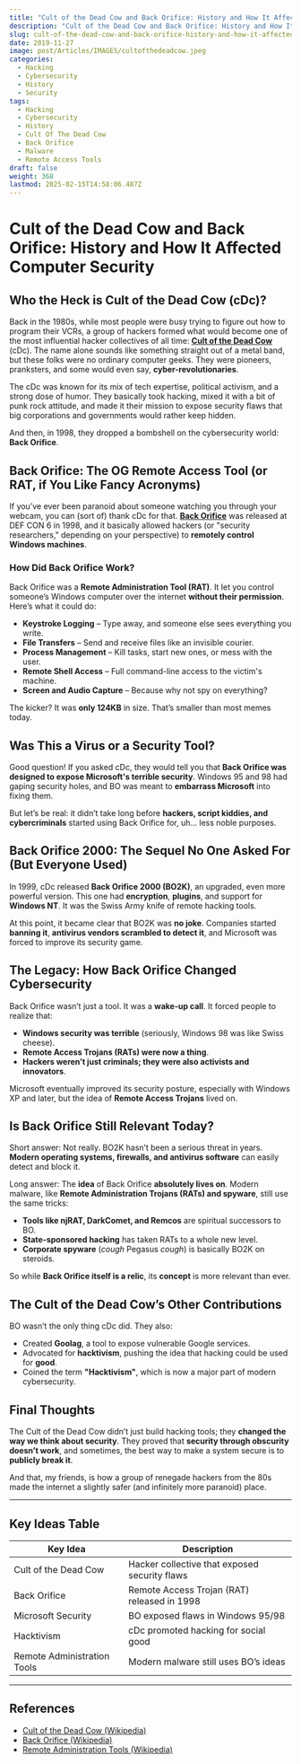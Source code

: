 ```yaml
---
title: "Cult of the Dead Cow and Back Orifice: History and How It Affected Computer Security"
description: "Cult of the Dead Cow and Back Orifice: History and How It Affected Computer Security"
slug: cult-of-the-dead-cow-and-back-orifice-history-and-how-it-affected-computer-security
date: 2019-11-27
image: post/Articles/IMAGES/cultofthedeadcow.jpeg
categories:
  - Hacking
  - Cybersecurity
  - History
  - Security
tags:
  - Hacking
  - Cybersecurity
  - History
  - Cult Of The Dead Cow
  - Back Orifice
  - Malware
  - Remote Access Tools
draft: false
weight: 368
lastmod: 2025-02-15T14:58:06.487Z
---
```

# Cult of the Dead Cow and Back Orifice: History and How It Affected Computer Security

## Who the Heck is Cult of the Dead Cow (cDc)?

Back in the 1980s, while most people were busy trying to figure out how to program their VCRs, a group of hackers formed what would become one of the most influential hacker collectives of all time: **[Cult of the Dead Cow](https://en.wikipedia.org/wiki/Cult_of_the_Dead_Cow)** (cDc). The name alone sounds like something straight out of a metal band, but these folks were no ordinary computer geeks. They were pioneers, pranksters, and some would even say, **cyber-revolutionaries**.

The cDc was known for its mix of tech expertise, political activism, and a strong dose of humor. They basically took hacking, mixed it with a bit of punk rock attitude, and made it their mission to expose security flaws that big corporations and governments would rather keep hidden.

And then, in 1998, they dropped a bombshell on the cybersecurity world: **Back Orifice**.

## Back Orifice: The OG Remote Access Tool (or RAT, if You Like Fancy Acronyms)

If you’ve ever been paranoid about someone watching you through your webcam, you can (sort of) thank cDc for that. **[Back Orifice](https://en.wikipedia.org/wiki/Back_Orifice)** was released at DEF CON 6 in 1998, and it basically allowed hackers (or "security researchers," depending on your perspective) to **remotely control Windows machines**.

### How Did Back Orifice Work?

Back Orifice was a **Remote Administration Tool (RAT)**. It let you control someone’s Windows computer over the internet **without their permission**. Here’s what it could do:

* **Keystroke Logging** – Type away, and someone else sees everything you write.
* **File Transfers** – Send and receive files like an invisible courier.
* **Process Management** – Kill tasks, start new ones, or mess with the user.
* **Remote Shell Access** – Full command-line access to the victim's machine.
* **Screen and Audio Capture** – Because why not spy on everything?

The kicker? It was **only 124KB** in size. That’s smaller than most memes today.

## Was This a Virus or a Security Tool?

Good question! If you asked cDc, they would tell you that **Back Orifice was designed to expose Microsoft's terrible security**. Windows 95 and 98 had gaping security holes, and BO was meant to **embarrass Microsoft** into fixing them.

But let’s be real: it didn’t take long before **hackers, script kiddies, and cybercriminals** started using Back Orifice for, uh… less noble purposes.

## Back Orifice 2000: The Sequel No One Asked For (But Everyone Used)

In 1999, cDc released **Back Orifice 2000 (BO2K)**, an upgraded, even more powerful version. This one had **encryption**, **plugins**, and support for **Windows NT**. It was the Swiss Army knife of remote hacking tools.

At this point, it became clear that BO2K was **no joke**. Companies started **banning it**, **antivirus vendors scrambled to detect it**, and Microsoft was forced to improve its security game.

## The Legacy: How Back Orifice Changed Cybersecurity

Back Orifice wasn’t just a tool. It was a **wake-up call**. It forced people to realize that:

* **Windows security was terrible** (seriously, Windows 98 was like Swiss cheese).
* **Remote Access Trojans (RATs) were now a thing**.
* **Hackers weren’t just criminals; they were also activists and innovators**.

Microsoft eventually improved its security posture, especially with Windows XP and later, but the idea of **Remote Access Trojans** lived on.

## Is Back Orifice Still Relevant Today?

Short answer: Not really. BO2K hasn’t been a serious threat in years. **Modern operating systems, firewalls, and antivirus software** can easily detect and block it.

Long answer: The **idea** of Back Orifice **absolutely lives on**. Modern malware, like **Remote Administration Trojans (RATs) and spyware**, still use the same tricks:

* **Tools like njRAT, DarkComet, and Remcos** are spiritual successors to BO.
* **State-sponsored hacking** has taken RATs to a whole new level.
* **Corporate spyware** (*cough* Pegasus *cough*) is basically BO2K on steroids.

So while **Back Orifice itself is a relic**, its **concept** is more relevant than ever.

## The Cult of the Dead Cow’s Other Contributions

BO wasn’t the only thing cDc did. They also:

* Created **Goolag**, a tool to expose vulnerable Google services.
* Advocated for **hacktivism**, pushing the idea that hacking could be used for **good**.
* Coined the term **"Hacktivism"**, which is now a major part of modern cybersecurity.

## Final Thoughts

The Cult of the Dead Cow didn’t just build hacking tools; they **changed the way we think about security**. They proved that **security through obscurity doesn’t work**, and sometimes, the best way to make a system secure is to **publicly break it**.

And that, my friends, is how a group of renegade hackers from the 80s made the internet a slightly safer (and infinitely more paranoid) place.

***

## Key Ideas Table

| Key Idea                    | Description                                   |
| --------------------------- | --------------------------------------------- |
| Cult of the Dead Cow        | Hacker collective that exposed security flaws |
| Back Orifice                | Remote Access Trojan (RAT) released in 1998   |
| Microsoft Security          | BO exposed flaws in Windows 95/98             |
| Hacktivism                  | cDc promoted hacking for social good          |
| Remote Administration Tools | Modern malware still uses BO’s ideas          |

***

## References

* [Cult of the Dead Cow (Wikipedia)](https://en.wikipedia.org/wiki/Cult_of_the_Dead_Cow)
* [Back Orifice (Wikipedia)](https://en.wikipedia.org/wiki/Back_Orifice)
* [Remote Administration Tools (Wikipedia)](https://en.wikipedia.org/wiki/Remote_administration_tool)
